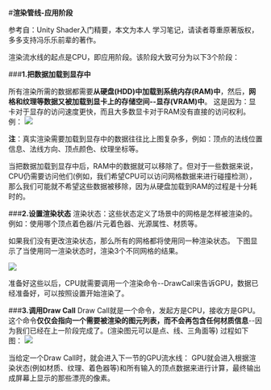 #**渲染管线-应用阶段**

参考自：Unity Shader入门精要，本文为本人 学习笔记，请读者尊重原著版权，多多支持冯乐乐前辈的著作。

渲染流水线的起点是CPU，即应用阶段。该阶段大致可分为以下3个阶段：

###**1.把数据加载到显存中**

所有渲染所需的数据都需要**从硬盘(HDD)中加载到系统内存(RAM)中**，然后，**网格和纹理等数据又被加载到显卡上的存储空间--显存(VRAM)中**。
这是因为：显卡对于显存的访问速度更快，而且大多数显卡对于RAM没有直接的访问权利。
例：
![](https://i.imgur.com/YiYBgnZ.png)

**注**：真实渲染需要加载到显存中的数据往往比上图复杂多，例如：顶点的法线位置信息、法线方向、顶点颜色、纹理坐标等。

当把数据加载到显存中后，RAM中的数据就可以移除了。但对于一些数据来说，CPU仍需要访问他们(例如，我们希望CPU可以访问网格数据来进行碰撞检测），那么我们可能就不希望这些数据被移除，因为从硬盘加载到RAM的过程是十分耗时的。

###**2.设置渲染状态**
渲染状态：这些状态定义了场景中的网格是怎样被渲染的。
例如：使用哪个顶点着色器/片元着色器、光源属性、材质等。

如果我们没有更改渲染状态，那么所有的网格都将使用同一种渲染状态。
下图显示了当使用同一渲染状态时，渲染3个不同网格的结果。

![](https://i.imgur.com/kwaDdMa.png)

准备好这些以后，CPU就需要调用一个渲染命令--DrawCall来告诉GPU，数据已经准备好，可以按照设置开始渲染了。

###**3.调用Draw Call**
Draw Call就是一个命令，发起方是CPU，接收方是GPU。
这个命令**仅仅会指向一个需要被渲染的图元列表，而不会再包含任何材质信息**--因为我们已经在上一阶段完成了。(渲染图元可以是点、线、三角面等)
过程如下图：
![](https://i.imgur.com/y4JxdPx.png)

当给定一个Draw Call时，就会进入下一节的GPU流水线：
GPU就会进入根据渲染状态(例如材质、纹理、着色器等)和所有输入的顶点数据来进行计算，最终输出成屏幕上显示的那些漂亮的像素。